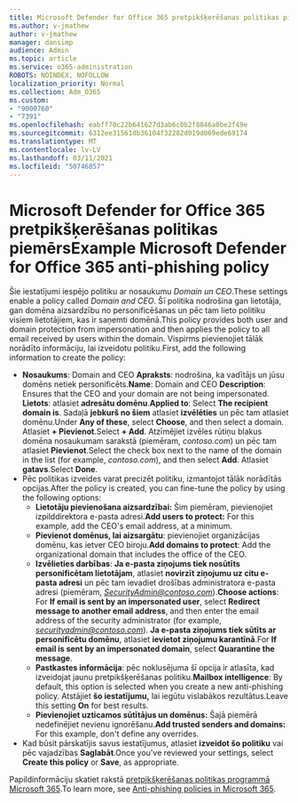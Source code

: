 ```yaml
---
title: Microsoft Defender for Office 365 pretpikšķerēšanas politikas piemērs
ms.author: v-jmathew
author: v-jmathew
manager: dansimp
audience: Admin
ms.topic: article
ms.service: o365-administration
ROBOTS: NOINDEX, NOFOLLOW
localization_priority: Normal
ms.collection: Adm_O365
ms.custom:
- "9000760"
- "7391"
ms.openlocfilehash: eabff70c22b641627d3ab6c0b2f8846a0be2f49e
ms.sourcegitcommit: 6312ee31561db36104f32282d019d069ede69174
ms.translationtype: MT
ms.contentlocale: lv-LV
ms.lasthandoff: 03/11/2021
ms.locfileid: "50746857"
---
```

# <a name="example-microsoft-defender-for-office-365-anti-phishing-policy"></a><span data-ttu-id="5ab2e-102">Microsoft Defender for Office 365 pretpikšķerēšanas politikas piemērs</span><span class="sxs-lookup"><span data-stu-id="5ab2e-102">Example Microsoft Defender for Office 365 anti-phishing policy</span></span>

<span data-ttu-id="5ab2e-103">Šie iestatījumi iespējo politiku ar nosaukumu *Domain un CEO*.</span><span class="sxs-lookup"><span data-stu-id="5ab2e-103">These settings enable a policy called *Domain and CEO*.</span></span> <span data-ttu-id="5ab2e-104">Šī politika nodrošina gan lietotāja, gan domēna aizsardzību no personificēšanas un pēc tam lieto politiku visiem lietotājiem, kas ir saņemti domēnā.</span><span class="sxs-lookup"><span data-stu-id="5ab2e-104">This policy provides both user and domain protection from impersonation and then applies the policy to all email received by users within the domain.</span></span> <span data-ttu-id="5ab2e-105">Vispirms pievienojiet tālāk norādīto informāciju, lai izveidotu politiku.</span><span class="sxs-lookup"><span data-stu-id="5ab2e-105">First, add the following information to create the policy:</span></span>

- <span data-ttu-id="5ab2e-106">**Nosaukums**: Domain and CEO **Apraksts**: nodrošina, ka vadītājs un jūsu domēns netiek personificēts.</span><span class="sxs-lookup"><span data-stu-id="5ab2e-106">**Name**: Domain and CEO **Description**: Ensures that the CEO and your domain are not being impersonated.</span></span>
  <span data-ttu-id="5ab2e-107">**Lietots**: atlasiet **adresātu domēnu**.</span><span class="sxs-lookup"><span data-stu-id="5ab2e-107">**Applied to**: Select **The recipient domain is**.</span></span> <span data-ttu-id="5ab2e-108">Sadaļā **jebkurš no šiem** atlasiet **izvēlēties** un pēc tam atlasiet domēnu.</span><span class="sxs-lookup"><span data-stu-id="5ab2e-108">Under **Any of these**, select **Choose**, and then select a domain.</span></span> <span data-ttu-id="5ab2e-109">Atlasiet **+ Pievienot**.</span><span class="sxs-lookup"><span data-stu-id="5ab2e-109">Select **+ Add**.</span></span> <span data-ttu-id="5ab2e-110">Atzīmējiet izvēles rūtiņu blakus domēna nosaukumam sarakstā (piemēram, *contoso.com*) un pēc tam atlasiet **Pievienot**.</span><span class="sxs-lookup"><span data-stu-id="5ab2e-110">Select the check box next to the name of the domain in the list (for example, *contoso.com*), and then select **Add**.</span></span> <span data-ttu-id="5ab2e-111">Atlasiet **gatavs**.</span><span class="sxs-lookup"><span data-stu-id="5ab2e-111">Select **Done**.</span></span>
- <span data-ttu-id="5ab2e-112">Pēc politikas izveides varat precizēt politiku, izmantojot tālāk norādītās opcijas.</span><span class="sxs-lookup"><span data-stu-id="5ab2e-112">After the policy is created, you can fine-tune the policy by using the following options:</span></span>
  - <span data-ttu-id="5ab2e-113">**Lietotāju pievienošana aizsardzībai:** Šim piemēram, pievienojiet izpilddirektora e-pasta adresi.</span><span class="sxs-lookup"><span data-stu-id="5ab2e-113">**Add users to protect:** For this example, add the CEO's email address, at a minimum.</span></span>
  - <span data-ttu-id="5ab2e-114">**Pievienot domēnus, lai aizsargātu**: pievienojiet organizācijas domēnu, kas ietver CEO biroju.</span><span class="sxs-lookup"><span data-stu-id="5ab2e-114">**Add domains to protect**: Add the organizational domain that includes the office of the CEO.</span></span>
  - <span data-ttu-id="5ab2e-115">**Izvēlieties darbības**: **Ja e-pasta ziņojums tiek nosūtīts personificētam lietotājam**, atlasiet **novirzīt ziņojumu uz citu e-pasta adresi** un pēc tam ievadiet drošības administratora e-pasta adresi (piemēram, *SecurityAdmin@contoso.com*).</span><span class="sxs-lookup"><span data-stu-id="5ab2e-115">**Choose actions**: For **If email is sent by an impersonated user**, select **Redirect message to another email address**, and then enter the email address of the security administrator (for example, *securityadmin@contoso.com*).</span></span> <span data-ttu-id="5ab2e-116">**Ja e-pasta ziņojums tiek sūtīts ar personificētu domēnu**, atlasiet **ievietot ziņojumu karantīnā**.</span><span class="sxs-lookup"><span data-stu-id="5ab2e-116">For **If email is sent by an impersonated domain**, select **Quarantine the message**.</span></span>
  - <span data-ttu-id="5ab2e-117">**Pastkastes informācija**: pēc noklusējuma šī opcija ir atlasīta, kad izveidojat jaunu pretpikšķerēšanas politiku.</span><span class="sxs-lookup"><span data-stu-id="5ab2e-117">**Mailbox intelligence**: By default, this option is selected when you create a new anti-phishing policy.</span></span> <span data-ttu-id="5ab2e-118">Atstājiet **šo iestatījumu,** lai iegūtu vislabākos rezultātus.</span><span class="sxs-lookup"><span data-stu-id="5ab2e-118">Leave this setting **On** for best results.</span></span>
  - <span data-ttu-id="5ab2e-119">**Pievienojiet uzticamos sūtītājus un domēnus:** Šajā piemērā nedefinējiet nevienu ignorēšanu.</span><span class="sxs-lookup"><span data-stu-id="5ab2e-119">**Add trusted senders and domains:** For this example, don't define any overrides.</span></span>
- <span data-ttu-id="5ab2e-120">Kad būsit pārskatījis savus iestatījumus, atlasiet **izveidot šo politiku** vai pēc vajadzības **Saglabāt**.</span><span class="sxs-lookup"><span data-stu-id="5ab2e-120">Once you've reviewed your settings, select **Create this policy** or **Save**, as appropriate.</span></span>

<span data-ttu-id="5ab2e-121">Papildinformāciju skatiet rakstā [pretpikšķerēšanas politikas programmā Microsoft 365](https://go.microsoft.com/fwlink/?linkid=2092235).</span><span class="sxs-lookup"><span data-stu-id="5ab2e-121">To learn more, see [Anti-phishing policies in Microsoft 365](https://go.microsoft.com/fwlink/?linkid=2092235).</span></span>
